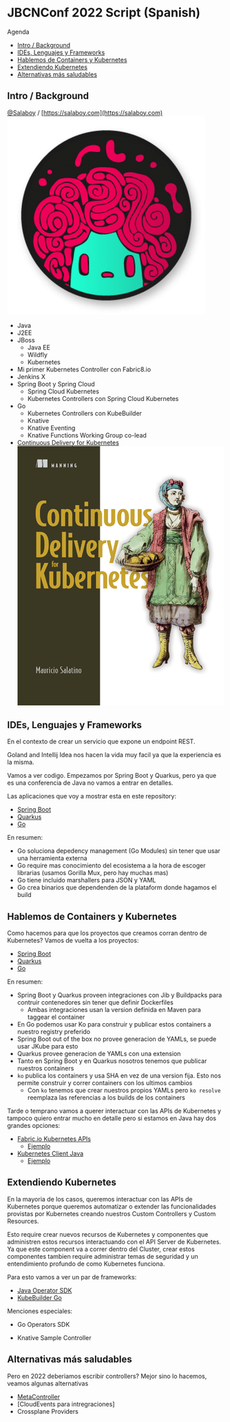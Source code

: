 # JBCNConf 2022 Script (Spanish)

Agenda
- [Intro / Background](#intro--background)
- [IDEs, Lenguajes y Frameworks](#ides-lenguajes-y-frameworks)
- [Hablemos de Containers y Kubernetes](#hablemos-de-containers-y-kubernetes)
- [Extendiendo Kubernetes](#extendiendo-kubernetes)
- [Alternativas más saludables](#alternativas-más-saludables)

## Intro / Background

[@Salaboy](https://twitter.com/salaboy) / [https://salaboy.com](https://salaboy.com)
![avatar.png](avatar.png)
- Java 
- J2EE
- JBoss 
  -  Java EE
  -  Wildfly
  -  Kubernetes
- Mi primer Kubernetes Controller con Fabric8.io
- Jenkins X
- Spring Boot y Spring Cloud 
  - Spring Cloud Kubernetes
  - Kubernetes Controllers con Spring Cloud Kubernetes
- Go
  - Kubernetes Controllers con KubeBuilder
  - Knative
   - Knative Eventing 
   - Knative Functions Working Group co-lead
- [Continuous Delivery for Kubernetes]()
![book](book.png)

## IDEs, Lenguajes y Frameworks

En el contexto de crear un servicio que expone un endpoint REST.

Goland and Intellij Idea nos hacen la vida muy facil ya que la experiencia es la misma.

Vamos a ver codigo. Empezamos por Spring Boot y Quarkus, pero ya que es una conferencia de Java no vamos a entrar en detalles. 

Las aplicaciones que voy a mostrar esta en este repository: 
- [Spring Boot](spring-boot/conference-service/)
- [Quarkus](quarkus/conference-service/)
- [Go](go/conference-service/)

En resumen: 
- Go soluciona depedency management (Go Modules) sin tener que usar una herramienta externa
- Go require mas conocimiento del ecosistema a la hora de escoger librarias (usamos Gorilla Mux, pero hay muchas mas)
- Go tiene incluido marshallers para JSON y YAML
- Go crea binarios que dependenden de la plataform donde hagamos el build

## Hablemos de Containers y Kubernetes

Como hacemos para que los proyectos que creamos corran dentro de Kubernetes? 
Vamos de vuelta a los proyectos: 

- [Spring Boot](spring-boot/conference-service/)
- [Quarkus](quarkus/conference-service/)
- [Go](go/conference-service/)

En resumen: 
- Spring Boot y Quarkus proveen integraciones con Jib y Buildpacks para contruir contenedores sin tener que definir Dockerfiles
  - Ambas integraciones usan la version definida en Maven para taggear el container
- En Go podemos usar Ko para construir y publicar estos containers a nuestro registry preferido
- Spring Boot out of the box no provee generacion de YAMLs, se puede usar JKube para esto
- Quarkus provee generacion de YAMLs con una extension
- Tanto en Spring Boot y en Quarkus nosotros tenemos que publicar nuestros containers
- `ko` publica los containers y usa SHA en vez de una version fija. Esto nos permite construir y correr containers con los ultimos cambios
  - Con `ko` tenemos que crear nuestros propios YAMLs pero `ko resolve` reemplaza las referencias a los builds de los containers

Tarde o temprano vamos a querer interactuar con las APIs de Kubernetes y tampoco quiero entrar mucho en detalle pero si estamos en Java hay dos grandes opciones: 
- [Fabric.io Kubernetes APIs](https://github.com/fabric8io/kubernetes-client)
  - [Ejemplo](https://github.com/fabric8io/kubernetes-client/blob/master/kubernetes-examples/src/main/java/io/fabric8/kubernetes/examples/DeploymentExamples.java#L46)
- [Kubernetes Client Java](https://github.com/kubernetes-client/java/)
  - [Ejemplo](https://github.com/kubernetes-client/java/wiki/3.-Code-Examples)



## Extendiendo Kubernetes

En la mayoria de los casos, queremos interactuar con las APIs de Kubernetes porque queremos automatizar o extender las funcionalidades provistas por Kubernetes creando nuestros Custom Controllers y Custom Resources. 

Esto require crear nuevos recursos de Kubernetes y componentes que administren estos recursos interactuando con el API Server de Kubernetes. Ya que este component va a correr dentro del Cluster, crear estos componentes tambien require administrar temas de seguridad y un entendimiento profundo de como Kubernetes funciona. 

Para esto vamos a ver un par de frameworks:
- [Java Operator SDK](https://github.com/salaboy/from-monolith-to-k8s/tree/main/kubernetes-controllers/java-operator-sdk/conference-controller)
- [KubeBuilder Go](https://github.com/salaboy/from-monolith-to-k8s/tree/main/kubernetes-controllers/kubebuilder/conference-controller)


Menciones especiales: 
- Go Operators SDK

- Knative Sample Controller


## Alternativas más saludables

Pero en 2022 deberiamos escribir controllers? Mejor sino lo hacemos, veamos algunas alternativas

- [MetaController]()
- [CloudEvents para intregraciones]
- Crossplane Providers
